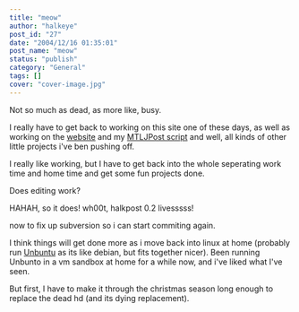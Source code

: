 ```yaml
---
title: "meow"
author: "halkeye"
post_id: "27"
date: "2004/12/16 01:35:01"
post_name: "meow"
status: "publish"
category: "General"
tags: []
cover: "cover-image.jpg"
---
```


Not so much as dead, as more like, busy.

I really have to get back to working on this site one of these days, as well as working on the [website](https://www.sfuarc.com/) and my [MTLJPost script](https://www.kodekoan.com/project/MTLJPost) and well, all kinds of other little projects i've ben pushing off.

I really like working, but I have to get back into the whole seperating work time and home time and get some fun projects done.

Does editing work?  

HAHAH, so it does! wh00t, halkpost 0.2 livesssss!  

now to fix up subversion so i can start commiting again.

I think things will get done more as i move back into linux at home (probably run [Unbuntu](https://www.ubuntulinux.org/) as its like debian, but fits together nicer). Been running Unbunto in a vm sandbox at home for a while now, and i've liked what I've seen.  

But first, I have to make it through the christmas season long enough to replace the dead hd (and its dying replacement).